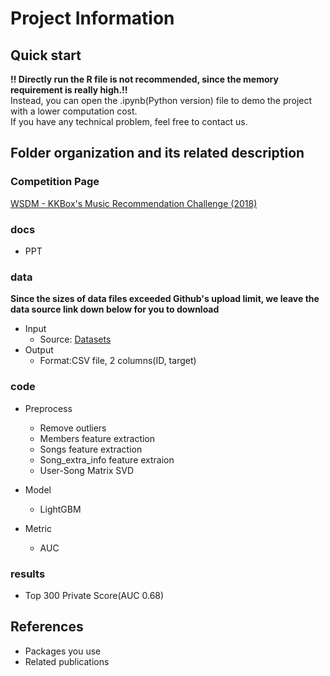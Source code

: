 
# Project Information


## Quick start

**!! Directly run the R file is not recommended, since the memory requirement is really high.!!**  
Instead, you can open the .ipynb(Python version) file to demo the project with a lower computation cost.  
If you have any technical problem, feel free to contact us.

## Folder organization and its related description
### Competition Page
[WSDM - KKBox's Music Recommendation Challenge (2018) ](https://www.kaggle.com/competitions/kkbox-music-recommendation-challenge) 
### docs
* PPT

### data
**Since the sizes of data files exceeded Github's upload limit, we leave the data source link down below for you to download**  
* Input
  * Source: [Datasets](https://www.kaggle.com/competitions/kkbox-music-recommendation-challenge/data)
* Output
  * Format:CSV file, 2 columns(ID, target)

### code
* Preprocess
  * Remove outliers
  * Members feature extraction
  * Songs feature extraction
  * Song_extra_info feature extraion
  * User-Song Matrix SVD

* Model
  * LightGBM

* Metric
  * AUC

### results
* Top 300 Private Score(AUC 0.68)

## References
* Packages you use
* Related publications
